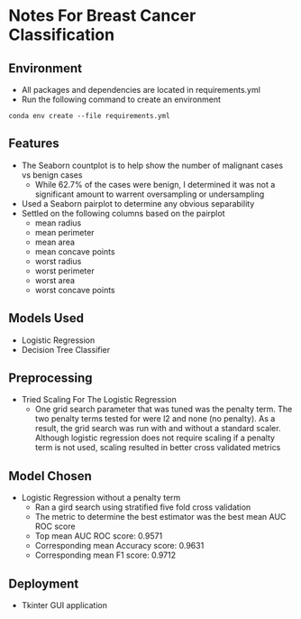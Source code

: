 # Notes For Breast Cancer Classification

## Environment
* All packages and dependencies are located in requirements.yml
* Run the following command to create an environment
```
conda env create --file requirements.yml
```

## Features
* The Seaborn countplot is to help show the number of malignant cases vs benign cases
    - While 62.7% of the cases were benign, I determined it was not a significant amount to warrent oversampling or undersampling
* Used a Seaborn pairplot to determine any obvious separability
* Settled on the following columns based on the pairplot
    - mean radius
    - mean perimeter
    - mean area
    - mean concave points
    - worst radius
    - worst perimeter
    - worst area
    - worst concave points

## Models Used
* Logistic Regression
* Decision Tree Classifier

## Preprocessing
* Tried Scaling For The Logistic Regression
    - One grid search parameter that was tuned was the penalty term. The two penalty terms tested for were l2 and none (no penalty). As a result, the grid search was run with and without a standard scaler. Although logistic regression does not require scaling if a penalty term is not used, scaling resulted in better cross validated metrics


## Model Chosen
* Logistic Regression without a penalty term
    - Ran a gird search using stratified five fold cross validation
    - The metric to determine the best estimator was the best mean AUC ROC score
    - Top mean AUC ROC score: 0.9571
    - Corresponding mean Accuracy score: 0.9631
    - Corresponding mean F1 score: 0.9712

## Deployment
* Tkinter GUI application
